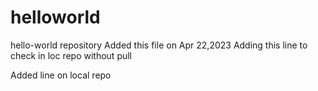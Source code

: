 # helloworld
hello-world repository
Added this file on Apr 22,2023 
Adding this line to check in loc repo without pull

Added line on local repo
